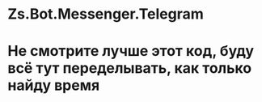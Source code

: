 # Zs.Bot.Messenger.Telegram
# Не смотрите лучше этот код, буду всё тут переделывать, как только найду время
